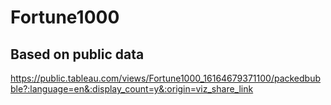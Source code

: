 # Fortune1000

## Based on public data

https://public.tableau.com/views/Fortune1000_16164679371100/packedbubble?:language=en&:display_count=y&:origin=viz_share_link
